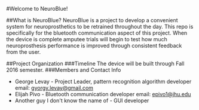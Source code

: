 #Welcome to NeuroBlue!

##What is NeuroBlue?
NeuroBlue is a project to develop a convenient system for neuroprosthetics to be retrained throughout the day.
This repo is specifically for the bluetooth communication aspect of this project. When the device is complete
amputee trials will begin to test how much neuroprosthesis performance is improved through consistent feedback
from the user.

##Project Organization
###Timeline
The device will be built through Fall 2016 semester.
###Members and Contact Info
* George Levay - Project Leader, pattern recognition algorithm developer
	email: gyorgy.levay@gmail.com
* Elijah Pivo - Bluetooth communication developer
	email: epivo1@jhu.edu
* Another guy I don't know the name of - GUI developer
